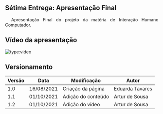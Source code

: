 ## Sétima Entrega: Apresentação Final


<p style="text-indent: 20px; text-align: justify">
Apresentação Final do projeto da matéria de Interação Humano Computador.</p>


## Vídeo da apresentação
![type:video](https://www.youtube.com/embed/4TPX3Ipmjcg)


## Versionamento

Versão|Data      |Modificação        |Autor
------|----------|-------------------|--------
1.0   |16/08/2021|Criação da página  | Eduarda Tavares
1.1   |01/10/2021|Adição do conteúdo | Artur de Sousa
1.2   |01/10/2021|Adição do vídeo    | Artur de Sousa


